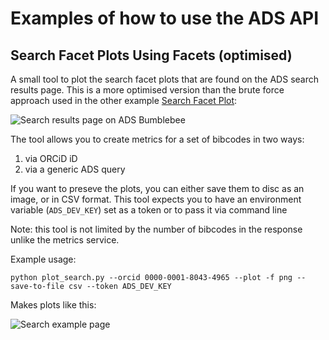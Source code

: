 # Examples of how to use the ADS API

## Search Facet Plots Using Facets (optimised)

A small tool to plot the search facet plots that are found on the ADS search results page. This is a more optimised version than the brute force approach used in the other example [Search Facet Plot](https://github.com/jonnybazookatone/ads-examples/tree/master/search_facet):

![Search results page on ADS Bumblebee](https://raw.githubusercontent.com/jonnybazookatone/ads-examples/master/search_facet_optimised/ui_example.png)

The tool allows you to create metrics for a set of bibcodes in two ways:

  1. via ORCiD iD
  2. via a generic ADS query

If you want to preseve the plots, you can either save them to disc as an image, or in CSV format. This tool expects you to have an environment variable (`ADS_DEV_KEY`) set as a token or to pass it via command line

Note: this tool is not limited by the number of bibcodes in the response unlike the metrics service.

Example usage:
```
python plot_search.py --orcid 0000-0001-8043-4965 --plot -f png --save-to-file csv --token ADS_DEV_KEY
```

Makes plots like this:

![Search example page](https://raw.githubusercontent.com/jonnybazookatone/ads-examples/master/search_facet_optimised/example.png)
